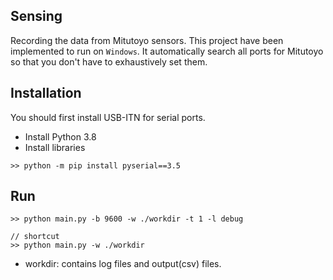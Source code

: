 ## Sensing
Recording the data from Mitutoyo sensors.
This project have been implemented to run on `Windows`.
It automatically search all ports for Mitutoyo so that you don't have to exhaustively set them.

## Installation
You should first install USB-ITN for serial ports.

- Install Python 3.8
- Install libraries

```Shell
>> python -m pip install pyserial==3.5
```

## Run
```Shell
>> python main.py -b 9600 -w ./workdir -t 1 -l debug

// shortcut
>> python main.py -w ./workdir
```

- workdir: contains log files and output(csv) files.